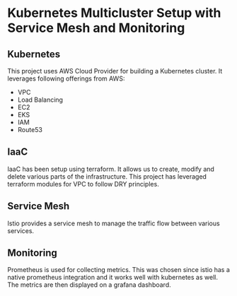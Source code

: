 # Kubernetes Multicluster Setup with Service Mesh and Monitoring

## Kubernetes
This project uses AWS Cloud Provider for building a Kubernetes cluster. It leverages following offerings from AWS:
* VPC
* Load Balancing
* EC2
* EKS
* IAM
* Route53

## IaaC
IaaC has been setup using terraform. It allows us to create, modify and delete various parts of the infrastructure.
This project has leveraged terraform modules for VPC to follow DRY principles.

## Service Mesh
Istio provides a service mesh to manage the traffic flow between various services.

## Monitoring
Prometheus is used for collecting metrics. This was chosen since istio has a native prometheus integration and it works well with kubernetes as well.
The metrics are then displayed on a grafana dashboard.
